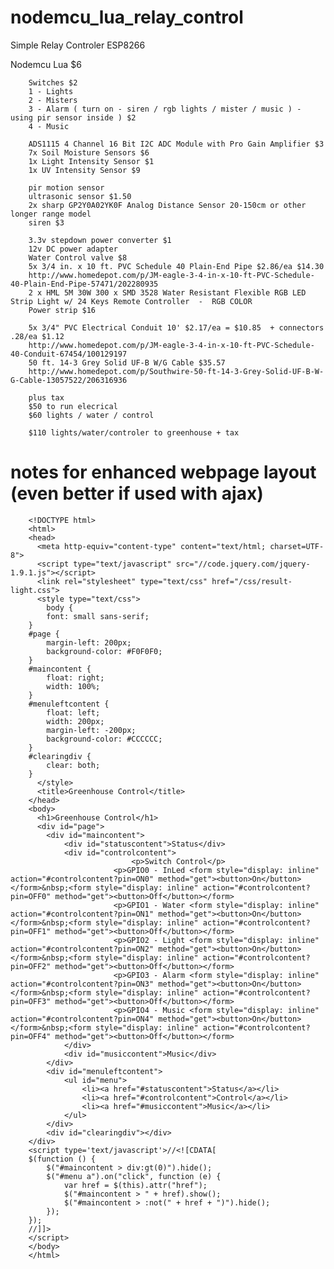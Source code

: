 # nodemcu_lua_relay_control
Simple Relay Controler ESP8266

Nodemcu Lua $6

        Switches $2
        1 - Lights
        2 - Misters
        3 - Alarm ( turn on - siren / rgb lights / mister / music ) - using pir sensor inside ) $2
        4 - Music

        ADS1115 4 Channel 16 Bit I2C ADC Module with Pro Gain Amplifier $3
        7x Soil Moisture Sensors $6
        1x Light Intensity Sensor $1
        1x UV Intensity Sensor $9
        
        pir motion sensor
        ultrasonic sensor $1.50
        2x sharp GP2Y0A02YK0F Analog Distance Sensor 20-150cm or other longer range model
        siren $3

        3.3v stepdown power converter $1
        12v DC power adapter
        Water Control valve $8
        5x 3/4 in. x 10 ft. PVC Schedule 40 Plain-End Pipe $2.86/ea $14.30
        http://www.homedepot.com/p/JM-eagle-3-4-in-x-10-ft-PVC-Schedule-40-Plain-End-Pipe-57471/202280935
        2 x HML 5M 30W 300 x SMD 3528 Water Resistant Flexible RGB LED Strip Light w/ 24 Keys Remote Controller  -  RGB COLOR
        Power strip $16
       
        5x 3/4" PVC Electrical Conduit 10' $2.17/ea = $10.85  + connectors .28/ea $1.12
        http://www.homedepot.com/p/JM-eagle-3-4-in-x-10-ft-PVC-Schedule-40-Conduit-67454/100129197
        50 ft. 14-3 Grey Solid UF-B W/G Cable $35.57
        http://www.homedepot.com/p/Southwire-50-ft-14-3-Grey-Solid-UF-B-W-G-Cable-13057522/206316936
        
        plus tax
        $50 to run elecrical
        $60 lights / water / control
        
        $110 lights/water/controler to greenhouse + tax
        
# notes for enhanced webpage layout (even better if used with ajax)

		<!DOCTYPE html>
		<html>
		<head>
		  <meta http-equiv="content-type" content="text/html; charset=UTF-8">
		  <script type="text/javascript" src="//code.jquery.com/jquery-1.9.1.js"></script>
		  <link rel="stylesheet" type="text/css" href="/css/result-light.css">
		  <style type="text/css">
		    body {
		    font: small sans-serif;
		}
		#page {
		    margin-left: 200px;
		    background-color: #F0F0F0;
		}
		#maincontent {
		    float: right;
		    width: 100%;
		}
		#menuleftcontent {
		    float: left;
		    width: 200px;
		    margin-left: -200px;
		    background-color: #CCCCCC;
		}
		#clearingdiv {
		    clear: both;
		}
		  </style>
		  <title>Greenhouse Control</title>
		</head>
		<body>
		  <h1>Greenhouse Control</h1>
		  <div id="page">
		    <div id="maincontent">
		        <div id="statuscontent">Status</div>
		        <div id="controlcontent">
		    	               <p>Switch Control</p>
			               <p>GPIO0 - InLed <form style="display: inline" action="#controlcontent?pin=ON0" method="get"><button>On</button></form>&nbsp;<form style="display: inline" action="#controlcontent?pin=OFF0" method="get"><button>Off</button></form>
			               <p>GPIO1 - Water <form style="display: inline" action="#controlcontent?pin=ON1" method="get"><button>On</button></form>&nbsp;<form style="display: inline" action="#controlcontent?pin=OFF1" method="get"><button>Off</button></form>
			               <p>GPIO2 - Light <form style="display: inline" action="#controlcontent?pin=ON2" method="get"><button>On</button></form>&nbsp;<form style="display: inline" action="#controlcontent?pin=OFF2" method="get"><button>Off</button></form>
			               <p>GPIO3 - Alarm <form style="display: inline" action="#controlcontent?pin=ON3" method="get"><button>On</button></form>&nbsp;<form style="display: inline" action="#controlcontent?pin=OFF3" method="get"><button>Off</button></form>
			               <p>GPIO4 - Music <form style="display: inline" action="#controlcontent?pin=ON4" method="get"><button>On</button></form>&nbsp;<form style="display: inline" action="#controlcontent?pin=OFF4" method="get"><button>Off</button></form>
		        </div>
		        <div id="musiccontent">Music</div>
		    </div>
		    <div id="menuleftcontent">
		        <ul id="menu">
		            <li><a href="#statuscontent">Status</a></li>
		            <li><a href="#controlcontent">Control</a></li>
		            <li><a href="#musiccontent">Music</a></li>
		        </ul>
		    </div>
		    <div id="clearingdiv"></div>
		</div>
		<script type='text/javascript'>//<![CDATA[
		$(function () {
		    $("#maincontent > div:gt(0)").hide();
		    $("#menu a").on("click", function (e) {
		        var href = $(this).attr("href");
		        $("#maincontent > " + href).show();
		        $("#maincontent > :not(" + href + ")").hide();
		    });
		});
		//]]> 
		</script>
		</body>
		</html>
		
